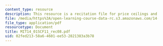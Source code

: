 ```yaml
---
content_type: resource
description: This resource is a recitation file for price ceilings and price floors.
file: /media/https%3A/open-learning-course-data-rc.s3.amazonaws.com/14-01sc-principles-of-microeconomics-fall-2011/02fed21358a64601ee532821383a3b78_MIT14_01SCF11_rec08.pdf
file_type: application/pdf
resourcetype: Document
title: MIT14_01SCF11_rec08.pdf
uid: 02fed213-58a6-4601-ee53-2821383a3b78
---
```

